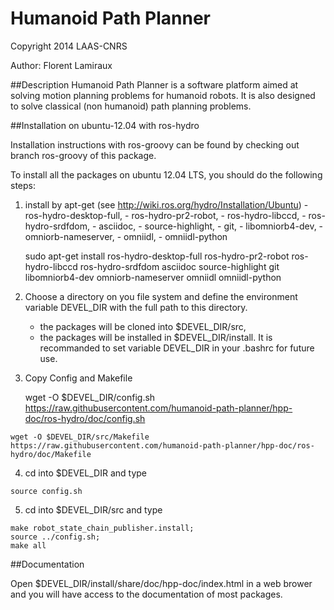 #  Humanoid Path Planner

Copyright 2014 LAAS-CNRS

Author: Florent Lamiraux

##Description
Humanoid Path Planner is a software platform aimed at solving motion planning
problems for humanoid robots. It is also designed to solve classical (non
humanoid) path planning problems.

##Installation on ubuntu-12.04 with ros-hydro

Installation instructions with ros-groovy can be found by checking out branch ros-groovy
of this package.

To install all the packages on ubuntu 12.04 LTS, you should do the following
steps:

  1. install by apt-get (see http://wiki.ros.org/hydro/Installation/Ubuntu)
    - ros-hydro-desktop-full,
    - ros-hydro-pr2-robot,
    - ros-hydro-libccd,
    - ros-hydro-srdfdom,
    - asciidoc,
    - source-highlight,
    - git,
    - libomniorb4-dev,
    - omniorb-nameserver,
    - omniidl,
    - omniidl-python


        sudo apt-get install ros-hydro-desktop-full ros-hydro-pr2-robot ros-hydro-libccd ros-hydro-srdfdom asciidoc source-highlight git libomniorb4-dev omniorb-nameserver omniidl omniidl-python

  2. Choose a directory on you file system and define the environment
     variable DEVEL_DIR with the full path to this directory.
     - the packages will be cloned into $DEVEL_DIR/src,
     - the packages will be installed in $DEVEL_DIR/install.
     It is recommanded to set variable DEVEL_DIR in your .bashrc for future use.

  3. Copy Config and Makefile
        
        wget -O $DEVEL_DIR/config.sh https://raw.githubusercontent.com/humanoid-path-planner/hpp-doc/ros-hydro/doc/config.sh

	wget -O $DEVEL_DIR/src/Makefile https://raw.githubusercontent.com/humanoid-path-planner/hpp-doc/ros-hydro/doc/Makefile
  
  4. cd into $DEVEL_DIR and type

    source config.sh

  5. cd into $DEVEL_DIR/src and type

    make robot_state_chain_publisher.install;
    source ../config.sh;
    make all

##Documentation

  Open $DEVEL_DIR/install/share/doc/hpp-doc/index.html in a web brower and you
  will have access to the documentation of most packages.
